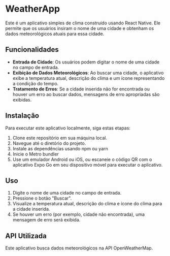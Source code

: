 # WeatherApp

Este é um aplicativo simples de clima construído usando React Native. Ele permite que os usuários insiram o nome de uma cidade e obtenham os dados meteorológicos atuais para essa cidade.

## Funcionalidades

- **Entrada de Cidade**: Os usuários podem digitar o nome de uma cidade no campo de entrada.
- **Exibição de Dados Meteorológicos**: Ao buscar uma cidade, o aplicativo exibe a temperatura atual, descrição do clima e um ícone representando a condição do tempo.
- **Tratamento de Erros**: Se a cidade inserida não for encontrada ou houver um erro ao buscar dados, mensagens de erro apropriadas são exibidas.

## Instalação

Para executar este aplicativo localmente, siga estas etapas:

1. Clone este repositório em sua máquina local.
2. Navegue até o diretório do projeto.
3. Instale as dependências usando npm ou yarn
4. Inicie o Metro bundler
5. Use um emulador Android ou iOS, ou escaneie o código QR com o aplicativo Expo Go em seu dispositivo móvel para executar o aplicativo.

## Uso

1. Digite o nome de uma cidade no campo de entrada.
2. Pressione o botão "Buscar".
3. Visualize a temperatura atual, descrição do clima e ícone do clima para a cidade inserida.
4. Se houver um erro (por exemplo, cidade não encontrada), uma mensagem de erro será exibida.

## API Utilizada

Este aplicativo busca dados meteorológicos na API OpenWeatherMap.
